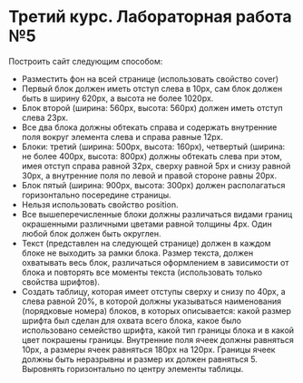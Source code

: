 # Третий курс. Лабораторная работа №5

Построить сайт следующим способом:

- Разместить фон на всей странице (использовать свойство cover)
- Первый блок должен иметь отступ слева в 10px, сам блок должен быть в ширину 620px, а высота не более 1020px.
- Блок второй (ширина: 560px, высота: 560px) должен иметь отступ слева 23px.
- Все два блока должны обтекать справа и содержать внутренние поля вокруг элемента слева и справа равные 12px.
- Блоки: третий (ширина: 500px, высота: 160px), четвертый (ширина: не более 400px, высота: 800px) должны обтекать слева при этом, имея отступ справа равной 32px, сверху равной 5px и снизу равной 30px, а внутренние поля по левой и правой стороне равны 20px.
- Блок пятый (ширина: 900px, высота: 300px) должен располагаться горизонтально посередине страницы.
- Нельзя использовать свойство position.
- Все вышеперечисленные блоки должны различаться видами границ окрашенными различными цветами равной толщины 4px. Один любой блок должен быть округлен.
- Текст (представлен на следующей странице) должен в каждом блоке не выходить за рамки блока. Размер текста, должен охватывать весь блок, различаться оформлением в зависимости от блока и повторять все моменты текста (использовать только свойства шрифтов).
- Создать таблицу, которая имеет отступы сверху и снизу по 40px, а слева равной 20%, в которой должны указываться наименования (порядковые номера) блоков, в которых описывается: какой размер шрифта был сделан для охвата всего блока, какое было использовано семейство шрифта, какой тип границы блока и в какой цвет покрашены границы. Внутренние поля ячеек должны равняться 10px, а размеры ячеек равняться 180px на 120px. Границы ячеек должны быть неразрывны и размер их должен равняться 5. Выровнять горизонтально по центру элементы таблицы.
